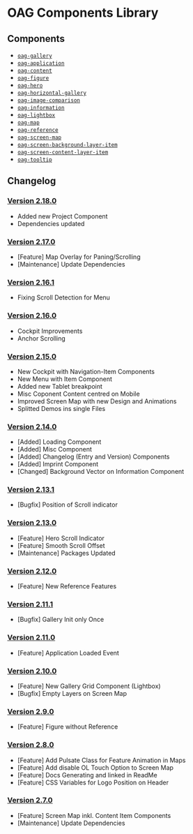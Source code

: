 # OAG Components Library

## Components

- [`oag-gallery`](./docs/components/oag-gallery/readme.md)
- [`oag-application`](./docs/components/oag-application/readme.md)
- [`oag-content`](./docs/components/oag-content/readme.md)
- [`oag-figure`](./docs/components/oag-figure/readme.md)
- [`oag-hero`](./docs/components/oag-hero/readme.md)
- [`oag-horizontal-gallery`](./docs/components/oag-horizontal-gallery/readme.md)
- [`oag-image-comparison`](./docs/components/oag-image-comparison/readme.md)
- [`oag-information`](./docs/components/oag-information/readme.md)
- [`oag-lightbox`](./docs/components/oag-lightbox/readme.md)
- [`oag-map`](./docs/components/oag-map/readme.md)
- [`oag-reference`](./docs/components/oag-reference/readme.md)
- [`oag-screen-map`](./docs/components/oag-screen-map/readme.md)
- [`oag-screen-background-layer-item`](./docs/components/oag-screen-background-layer-item/readme.md)
- [`oag-screen-content-layer-item`](./docs/components/oag-screen-content-layer-item/readme.md)
- [`oag-tooltip`](./docs/components/oag-tooltip/readme.md)

## Changelog

### [Version 2.18.0](https://github.com/ortsarchiv-gemeinlebarn/components/releases/tag/v2.18.0)

- Added new Project Component
- Dependencies updated

### [Version 2.17.0](https://github.com/ortsarchiv-gemeinlebarn/components/releases/tag/v2.17.0)

- [Feature] Map Overlay for Paning/Scrolling
- [Maintenance] Update Dependencies

### [Version 2.16.1](https://github.com/ortsarchiv-gemeinlebarn/components/releases/tag/v2.16.1)

- Fixing Scroll Detection for Menu

### [Version 2.16.0](https://github.com/ortsarchiv-gemeinlebarn/components/releases/tag/v2.16.0)

- Cockpit Improvements
- Anchor Scrolling

### [Version 2.15.0](https://github.com/ortsarchiv-gemeinlebarn/components/releases/tag/v2.15.0)

- New Cockpit with Navigation-Item Components
- New Menu with Item Component
- Added new Tablet breakpoint
- Misc Coponent Content centred on Mobile
- Improved Screen Map with new Design and Animations
- Splitted Demos ins single Files

### [Version 2.14.0](https://github.com/ortsarchiv-gemeinlebarn/components/releases/tag/v2.14.0)

- [Added] Loading Component
- [Added] Misc Component
- [Added] Changelog (Entry and Version) Components
- [Added] Imprint Component
- [Changed] Background Vector on Information Component

### [Version 2.13.1](https://github.com/ortsarchiv-gemeinlebarn/components/releases/tag/v2.13.1)

- [Bugfix] Position of Scroll indicator

### [Version 2.13.0](https://github.com/ortsarchiv-gemeinlebarn/components/releases/tag/v2.13.0)

- [Feature] Hero Scroll Indicator
- [Feature] Smooth Scroll Offset
- [Maintenance] Packages Updated

### [Version 2.12.0](https://github.com/ortsarchiv-gemeinlebarn/components/releases/tag/v2.12.0)

- [Feature] New Reference Features

### [Version 2.11.1](https://github.com/ortsarchiv-gemeinlebarn/components/releases/tag/v2.11.1)

- [Bugfix] Gallery Init only Once

### [Version 2.11.0](https://github.com/ortsarchiv-gemeinlebarn/components/releases/tag/v2.11.0)

- [Feature] Application Loaded Event

### [Version 2.10.0](https://github.com/ortsarchiv-gemeinlebarn/components/releases/tag/v2.10.0)

- [Feature] New Gallery Grid Component (Lightbox)
- [Bugfix] Empty Layers on Screen Map

### [Version 2.9.0](https://github.com/ortsarchiv-gemeinlebarn/components/releases/tag/v2.9.0)

- [Feature] Figure without Reference

### [Version 2.8.0](https://github.com/ortsarchiv-gemeinlebarn/components/releases/tag/v2.8.0)

- [Feature] Add Pulsate Class for Feature Animation in Maps
- [Feature] Add disable OL Touch Option to Screen Map
- [Feature] Docs Generating and linked in ReadMe
- [Feature] CSS Variables for Logo Position on Header

### [Version 2.7.0](https://github.com/ortsarchiv-gemeinlebarn/components/releases/tag/v2.7.0)

- [Feature] Screen Map inkl. Content Item Components
- [Maintenance] Update Dependencies
